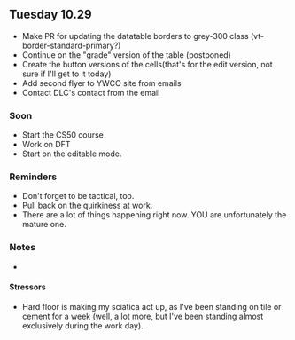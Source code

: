 ## Tuesday 10.29

- Make PR for updating the datatable borders to grey-300 class (vt-border-standard-primary?)
- Continue on the "grade" version of the table (postponed)
- Create the button versions of the cells(that's for the edit version, not sure if I'll get to it today)
- Add second flyer to YWCO site from emails
- Contact DLC's contact from the email

### Soon

- Start the CS50 course
- Work on DFT
- Start on the editable mode.

### Reminders

- Don't forget to be tactical, too.
- Pull back on the quirkiness at work.
- There are a lot of things happening right now. YOU are unfortunately the mature one.

### Notes

-

#### Stressors

- Hard floor is making my sciatica act up, as I've been standing on tile or cement for a week (well, a lot more, but I've been standing almost exclusively during the work day).